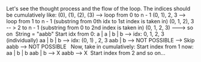 Let's see the thought process and the flow of the loop.
The indices should be cumulatively like:
(0), (1), (2),  (3) --> loop from 0 to n - 1
(0, 1), 2, 3 --> loop from 1 to n - 1 (substring from 0th idx to 1st index is taken in)
(0, 1, 2), 3 -- > 2 to n - 1 (substring from 0 to 2nd index is taken in)
(0, 1, 2, 3) ---> so on
​
String = "aabb"
​
Start idx from 0:
a | a | b | b --> idx: 0, 1, 2, 3 (individually)
aa | b | b --> idx: (0, 1) , 2, 3
aab | b --> NOT POSSIBLE --> Skip
aabb --> NOT POSSIBLE
​
​
Now, take in cumulatively:
Start index from 1 now:
aa | b | b
aab | b --> X
aabb --> X
​
Start index from 2 and so on...